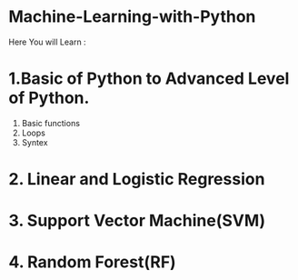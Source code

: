 # Machine-Learning-with-Python

Here You will Learn :

# 1.Basic of Python to Advanced Level of Python.
  1. Basic functions
  2. Loops
  3. Syntex
# 2. Linear and Logistic Regression
# 3. Support Vector Machine(SVM)	
# 4. Random Forest(RF)
